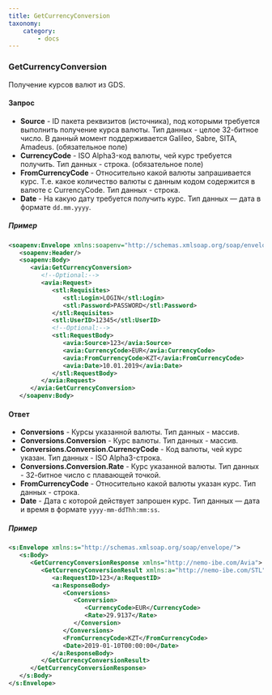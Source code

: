 ```yaml
---
title: GetCurrencyConversion
taxonomy:
    category:
        - docs
---
```


### GetCurrencyConversion

Получение курсов валют из GDS.

#### Запрос

-   **Source** - ID пакета реквизитов (источника), под которыми требуется выполнить получение курса валюты. Тип данных - целое 32-битное число. В данный момент поддерживается Galileo, Sabre, SITA, Amadeus. (обязательное поле)
-   **CurrencyCode** - ISO Alpha3-код валюты, чей курс требуется получить. Тип данных - строка. (обязательное поле)
-   **FromCurrencyCode** - Относительно какой валюты запрашивается курс. Т.е. какое количество валюты с данным кодом содержится в валюте с CurrencyCode. Тип данных - строка.
-   **Date** - На какую дату требуется получить курс. Тип данных — дата в формате <code>dd.mm.yyyy</code>.

##### Пример

```xml
<soapenv:Envelope xmlns:soapenv="http://schemas.xmlsoap.org/soap/envelope/" xmlns:avia="http://nemo-ibe.com/Avia" xmlns:stl="http://nemo-ibe.com/STL">
   <soapenv:Header/>
   <soapenv:Body>
      <avia:GetCurrencyConversion>
         <!--Optional:-->
         <avia:Request>
            <stl:Requisites>
               <stl:Login>LOGIN</stl:Login>
               <stl:Password>PASSWORD</stl:Password>
            </stl:Requisites>
            <stl:UserID>12345</stl:UserID>
            <!--Optional:-->
            <stl:RequestBody>
               <avia:Source>123</avia:Source>
               <avia:CurrencyCode>EUR</avia:CurrencyCode>
               <avia:FromCurrencyCode>KZT</avia:FromCurrencyCode>
               <avia:Date>10.01.2019</avia:Date>
            </stl:RequestBody>
         </avia:Request>
      </avia:GetCurrencyConversion>
   </soapenv:Body>
```

#### Ответ

-   **Conversions** - Курсы указанной валюты. Тип данных - массив.
-   **Conversions.Conversion** - Курс валюты. Тип данных - массив.
-   **Conversions.Conversion.CurrencyCode** - Код валюты, чей курс указан. Тип данных - ISO Alpha3-строка.
-   **Conversions.Conversion.Rate** - Курс указанной валюты. Тип данных - 32-битное число с плавающей точкой.
-   **FromCurrencyCode** - Относительно какой валюты указан курс. Тип данных - строка.
-   **Date** - Дата с которой действует запрошен курс. Тип данных — дата и время в формате <code>yyyy-mm-ddThh:mm:ss</code>.

##### Пример

```xml
<s:Envelope xmlns:s="http://schemas.xmlsoap.org/soap/envelope/">
   <s:Body>
      <GetCurrencyConversionResponse xmlns="http://nemo-ibe.com/Avia">
         <GetCurrencyConversionResult xmlns:a="http://nemo-ibe.com/STL" xmlns:i="http://www.w3.org/2001/XMLSchema-instance">
            <a:RequestID>123</a:RequestID>
            <a:ResponseBody>
               <Conversions>
                  <Conversion>
                     <CurrencyCode>EUR</CurrencyCode>
                     <Rate>29.9137</Rate>
                  </Conversion>
               </Conversions>
               <FromCurrencyCode>KZT</FromCurrencyCode>
               <Date>2019-01-10T00:00:00</Date>
            </a:ResponseBody>
         </GetCurrencyConversionResult>
      </GetCurrencyConversionResponse>
   </s:Body>
</s:Envelope>
```